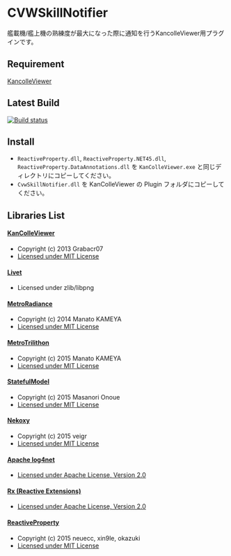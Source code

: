 # CVWSkillNotifier
艦載機/艦上機の熟練度が最大になった際に通知を行うKancolleViewer用プラグインです。

## Requirement
[KancolleViewer](https://github.com/Grabacr07/KanColleViewer)

## Latest Build
[![Build status](https://ci.appveyor.com/api/projects/status/3y0et0x1c5r86kg6/branch/master?svg=true)](https://ci.appveyor.com/project/TakHi/cvwskillnotifier/build/artifacts)

## Install
* `ReactiveProperty.dll`, `ReactiveProperty.NET45.dll`, `ReactiveProperty.DataAnnotations.dll` を `KanColleViewer.exe` と同じディレクトリにコピーしてください。
* `CvwSkillNotifier.dll` を KanColleViewer の Plugin フォルダにコピーしてください。

## Libraries List
#### [KanColleViewer](https://github.com/Grabacr07/KanColleViewer)
- Copyright (c) 2013 Grabacr07
- [Licensed under MIT License](https://github.com/veigr/BattleInfoPlugin/blob/master/licenses/KanColleViewer.txt)

#### [Livet](http://ugaya40.hateblo.jp/entry/livet)
- Licensed under zlib/libpng

#### [MetroRadiance](https://github.com/Grabacr07/MetroRadiance)
- Copyright (c) 2014 Manato KAMEYA
- [Licensed under MIT License](https://github.com/veigr/BattleInfoPlugin/blob/master/licenses/MetroRadiance.txt)

#### [MetroTrilithon](https://github.com/Grabacr07/MetroTrilithon)
- Copyright (c) 2015 Manato KAMEYA
- [Licensed under MIT License](https://github.com/Grabacr07/MetroTrilithon/blob/mas!ter/LICENSE)

#### [StatefulModel](https://github.com/ugaya40/StatefulModel)
- Copyright (c) 2015 Masanori Onoue
- [Licensed under MIT License](https://github.com/ugaya40/StatefulModel/blob/master/LICENSE)

#### [Nekoxy](https://github.com/veigr/Nekoxy)
- Copyright (c) 2015 veigr
- [Licensed under MIT License](https://github.com/veigr/Nekoxy/blob/master/LICENSE)

#### [Apache log4net](http://logging.apache.org/log4net/)
- [Licensed under Apache License, Version 2.0](http://logging.apache.org/log4net/license.html)

#### [Rx (Reactive Extensions)](http://rx.codeplex.com/)
- [Licensed under Apache License, Version 2.0](https://rx.codeplex.com/license)

#### [ReactiveProperty](https://github.com/runceel/ReactiveProperty)
- Copyright (c) 2015 neuecc, xin9le, okazuki
- [Licensed under MIT License](https://github.com/runceel/ReactiveProperty/blob/master/LICENSE.txt)
